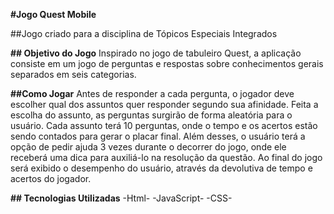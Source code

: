 **#Jogo Quest Mobile**

##Jogo criado para a disciplina de Tópicos Especiais Integrados

**## Objetivo do Jogo**
Inspirado no jogo de tabuleiro Quest, a aplicação consiste em um jogo de perguntas e respostas sobre conhecimentos gerais separados em seis categorias.

**##Como Jogar**
Antes de responder a cada pergunta, o jogador deve escolher qual dos assuntos quer responder segundo sua afinidade. Feita a escolha do assunto, as perguntas surgirão de forma aleatória para o usuário.
Cada assunto terá 10 perguntas, onde o tempo e os acertos estão sendo contados para gerar o placar final. Além desses, o usuário terá a opção de pedir ajuda 3 vezes durante o decorrer do jogo, onde ele receberá uma dica para auxiliá-lo na resolução da questão. Ao final do jogo será exibido o desempenho do usuário, através da devolutiva de tempo e acertos do jogador.

**## Tecnologias Utilizadas**
-Html-
-JavaScript-
-CSS-
